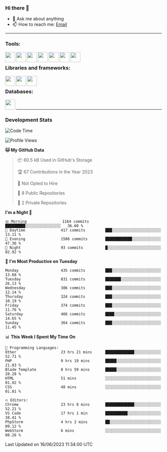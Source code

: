 ### Hi there 👋

- 💬 Ask me about anything
- 📫 How to reach me: [Email]

---

### Tools:
<img align='left' height="32" width="32" src="https://cdn.jsdelivr.net/npm/simple-icons@4.8.0/icons/phpstorm.svg" />
<img align='left' height="32" width="32" src="https://cdn.jsdelivr.net/npm/simple-icons@4.8.0/icons/webstorm.svg" />
<img align='left' height="32" width="32" src="https://cdn.jsdelivr.net/npm/simple-icons@4.8.0/icons/visualstudiocode.svg" />
<img align='left' height="32" width="32" src="https://cdn.jsdelivr.net/npm/simple-icons@4.8.0/icons/sublimetext.svg" />
<img align='left' height="32" width="32" src="https://cdn.jsdelivr.net/npm/simple-icons@4.8.0/icons/laragon.svg" />
<img align='left' height="32" width="32" src="https://cdn.jsdelivr.net/npm/simple-icons@4.8.0/icons/docker.svg" />
<img align='left' height="32" width="32" src="https://cdn.jsdelivr.net/npm/simple-icons@4.8.0/icons/amazonaws.svg" />
<br>

### Libraries and frameworks:
<img align='left' height="32" width="32" src="https://cdn.jsdelivr.net/npm/simple-icons@4.8.0/icons/laravel.svg" />
<img align='left' height="32" width="32" src="https://cdn.jsdelivr.net/npm/simple-icons@4.8.0/icons/vue-dot-js.svg" />
<img align='left' height="32" width="32" src="https://cdn.jsdelivr.net/npm/simple-icons@4.8.0/icons/jquery.svg" />
<br>

### Databases:
<img align='left' height="32" width="32" src="https://cdn.jsdelivr.net/npm/simple-icons@4.8.0/icons/mysql.svg" />
<br>

---
### Development Stats
<!--START_SECTION:waka-->
![Code Time](http://img.shields.io/badge/Code%20Time-1%2C813%20hrs%2035%20mins-blue)

![Profile Views](http://img.shields.io/badge/Profile%20Views-0-blue)

**🐱 My GitHub Data** 

> 📦 60.5 kB Used in GitHub's Storage 
 > 
> 🏆 67 Contributions in the Year 2023
 > 
> 🚫 Not Opted to Hire
 > 
> 📜 8 Public Repositories 
 > 
> 🔑 2 Private Repositories 
 > 
**I'm a Night 🦉** 

```text
🌞 Morning                1164 commits        █████████░░░░░░░░░░░░░░░░   36.60 % 
🌆 Daytime                417 commits         ███░░░░░░░░░░░░░░░░░░░░░░   13.11 % 
🌃 Evening                1506 commits        ████████████░░░░░░░░░░░░░   47.36 % 
🌙 Night                  93 commits          █░░░░░░░░░░░░░░░░░░░░░░░░   02.92 % 
```
📅 **I'm Most Productive on Tuesday** 

```text
Monday                   435 commits         ███░░░░░░░░░░░░░░░░░░░░░░   13.68 % 
Tuesday                  831 commits         ███████░░░░░░░░░░░░░░░░░░   26.13 % 
Wednesday                386 commits         ███░░░░░░░░░░░░░░░░░░░░░░   12.14 % 
Thursday                 324 commits         ███░░░░░░░░░░░░░░░░░░░░░░   10.19 % 
Friday                   374 commits         ███░░░░░░░░░░░░░░░░░░░░░░   11.76 % 
Saturday                 466 commits         ████░░░░░░░░░░░░░░░░░░░░░   14.65 % 
Sunday                   364 commits         ███░░░░░░░░░░░░░░░░░░░░░░   11.45 % 
```


📊 **This Week I Spent My Time On** 

```text
💬 Programming Languages: 
Other                    23 hrs 21 mins      █████████████░░░░░░░░░░░░   52.71 % 
PHP                      9 hrs 19 mins       █████░░░░░░░░░░░░░░░░░░░░   21.03 % 
Blade Template           8 hrs 59 mins       █████░░░░░░░░░░░░░░░░░░░░   20.28 % 
HTML                     51 mins             ░░░░░░░░░░░░░░░░░░░░░░░░░   01.92 % 
CSS                      48 mins             ░░░░░░░░░░░░░░░░░░░░░░░░░   01.81 % 

🔥 Editors: 
Chrome                   23 hrs 8 mins       █████████████░░░░░░░░░░░░   52.21 % 
VS Code                  17 hrs 1 min        ██████████░░░░░░░░░░░░░░░   38.41 % 
PhpStorm                 4 hrs 2 mins        ██░░░░░░░░░░░░░░░░░░░░░░░   09.12 % 
WebStorm                 6 mins              ░░░░░░░░░░░░░░░░░░░░░░░░░   00.26 % 
```


 Last Updated on 16/06/2023 11:34:00 UTC
<!--END_SECTION:waka-->

[huyviet]: https://huyviet.vn/
[EMAIl]: https://mail.google.com/mail/u/0/?fs=1&tf=cm&source=mailto&to=huynguyenviet0110@gmail.com
